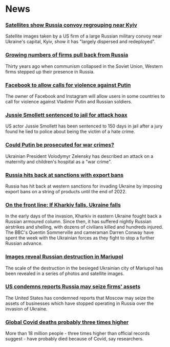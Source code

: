 # News
### [Satellites show Russia convoy regrouping near Kyiv](https://www.bbc.com/news/world-europe-60702464)
Satellite images taken by a US firm of a large Russian military convoy near Ukraine's capital, Kyiv, show it has "largely dispersed and redeployed".
### [Growing numbers of firms pull back from Russia](https://www.bbc.com/news/business-60571133)
Thirty years ago when communism collapsed in the Soviet Union, Western firms stepped up their presence in Russia. 
### [Facebook to allow calls for violence against Putin](https://www.bbc.com/news/technology-60702619)
The owner of Facebook and Instagram will allow users in some countries to call for violence against Vladimir Putin and Russian soldiers. 
### [Jussie Smollett sentenced to jail for attack hoax](https://www.bbc.com/news/world-us-canada-60695975)
US actor Jussie Smollett has been sentenced to 150 days in jail after a jury found he lied to police about being the victim of a hate crime.
### [Could Putin be prosecuted for war crimes?](https://www.bbc.com/news/world-60690688)
Ukrainian President Volodymyr Zelensky has described an attack on a maternity and children's hospital as a "war crime". 
### [Russia hits back at sanctions with export bans](https://www.bbc.com/news/business-60689279)
Russia has hit back at western sanctions for invading Ukraine by imposing export bans on a string of products until the end of 2022.
### [On the front line: If Kharkiv falls, Ukraine falls](https://www.bbc.com/news/world-europe-60693166)
In the early days of the invasion, Kharkiv in eastern Ukraine fought back a Russian armoured column. Since then, it has suffered nightly Russian airstrikes and shelling, with dozens of civilians killed and hundreds injured. The BBC's Quentin Sommerville and cameraman Darren Conway have spent the week with the Ukrainian forces as they fight to stop a further Russian advance. 
### [Images reveal Russian destruction in Mariupol](https://www.bbc.com/news/world-europe-60695465)
The scale of the destruction in the besieged Ukrainian city of Mariupol has been revealed in a series of photos and satellite images.
### [US condemns reports Russia may seize firms' assets](https://www.bbc.com/news/business-60703359)
The United States has condemned reports that Moscow may seize the assets of businesses which have stopped operating in Russia over the invasion of Ukraine.
### [Global Covid deaths probably three times higher](https://www.bbc.com/news/health-60690251)
More than 18 million people - three times higher than official records suggest - have probably died because of Covid, say researchers.
